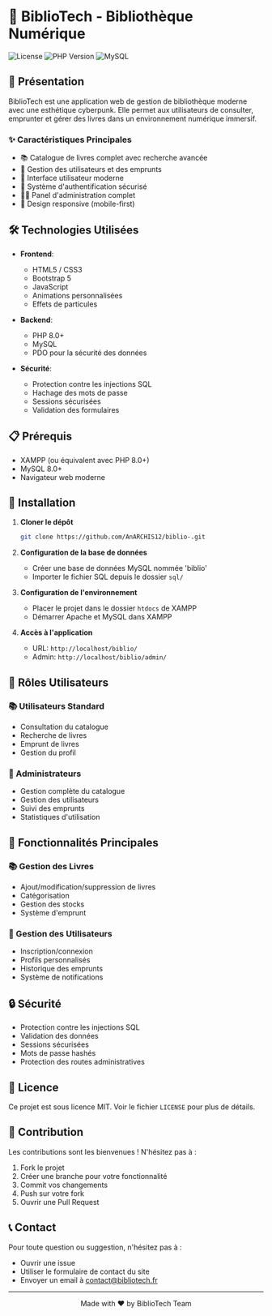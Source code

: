 # 🌟 BiblioTech - Bibliothèque Numérique

![License](https://img.shields.io/badge/license-MIT-blue.svg)
![PHP Version](https://img.shields.io/badge/PHP-8.0%2B-purple.svg)
![MySQL](https://img.shields.io/badge/MySQL-8.0%2B-orange.svg)

## 🚀 Présentation

BiblioTech est une application web de gestion de bibliothèque moderne avec une esthétique cyberpunk. Elle permet aux utilisateurs de consulter, emprunter et gérer des livres dans un environnement numérique immersif.

### ✨ Caractéristiques Principales

- 📚 Catalogue de livres complet avec recherche avancée
- 👥 Gestion des utilisateurs et des emprunts
- 🎨 Interface utilisateur  moderne
- 🔐 Système d'authentification sécurisé
- 👨‍💼 Panel d'administration complet
- 📱 Design responsive (mobile-first)

## 🛠️ Technologies Utilisées

- **Frontend**:
  - HTML5 / CSS3
  - Bootstrap 5
  - JavaScript
  - Animations personnalisées
  - Effets de particules

- **Backend**:
  - PHP 8.0+
  - MySQL
  - PDO pour la sécurité des données

- **Sécurité**:
  - Protection contre les injections SQL
  - Hachage des mots de passe
  - Sessions sécurisées
  - Validation des formulaires

## 📋 Prérequis

- XAMPP (ou équivalent avec PHP 8.0+)
- MySQL 8.0+
- Navigateur web moderne

## 🚀 Installation

1. **Cloner le dépôt**
   ```bash
   git clone https://github.com/AnARCHIS12/biblio-.git
   ```

2. **Configuration de la base de données**
   - Créer une base de données MySQL nommée 'biblio'
   - Importer le fichier SQL depuis le dossier `sql/`

3. **Configuration de l'environnement**
   - Placer le projet dans le dossier `htdocs` de XAMPP
   - Démarrer Apache et MySQL dans XAMPP

4. **Accès à l'application**
   - URL: `http://localhost/biblio/`
   - Admin: `http://localhost/biblio/admin/`

## 👥 Rôles Utilisateurs

### 📚 Utilisateurs Standard
- Consultation du catalogue
- Recherche de livres
- Emprunt de livres
- Gestion du profil

### 👑 Administrateurs
- Gestion complète du catalogue
- Gestion des utilisateurs
- Suivi des emprunts
- Statistiques d'utilisation

## 🎨 Fonctionnalités Principales

### 📚 Gestion des Livres
- Ajout/modification/suppression de livres
- Catégorisation
- Gestion des stocks
- Système d'emprunt

### 👥 Gestion des Utilisateurs
- Inscription/connexion
- Profils personnalisés
- Historique des emprunts
- Système de notifications

## 🔒 Sécurité

- Protection contre les injections SQL
- Validation des données
- Sessions sécurisées
- Mots de passe hashés
- Protection des routes administratives



## 📝 Licence

Ce projet est sous licence MIT. Voir le fichier `LICENSE` pour plus de détails.

## 🤝 Contribution

Les contributions sont les bienvenues ! N'hésitez pas à :
1. Fork le projet
2. Créer une branche pour votre fonctionnalité
3. Commit vos changements
4. Push sur votre fork
5. Ouvrir une Pull Request

## 📞 Contact

Pour toute question ou suggestion, n'hésitez pas à :
- Ouvrir une issue
- Utiliser le formulaire de contact du site
- Envoyer un email à contact@bibliotech.fr

---

<p align="center">
Made with ❤️ by BiblioTech Team
</p>
